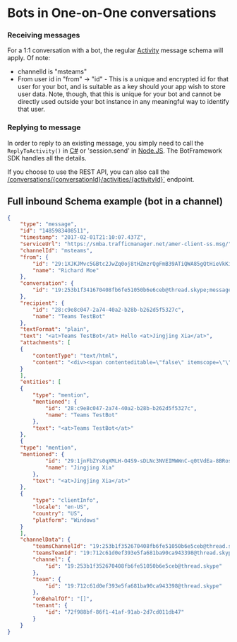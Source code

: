 ﻿# Bots in One-on-One conversations



### Receiving messages

For a 1:1 conversation with a bot, the regular [Activity](https://docs.botframework.com/en-us/core-concepts/reference/#activity) message schema will apply. 
Of note:
* channelId is "msteams"
* From user id in "from" -> "id" - This is a unique and encrypted id for that user for your bot, and is suitable as a key should your app wish to store user data.  Note, though, that this is unique for your bot and cannot be directly used outside your bot instance in any meaningful way to identify that user.

### Replying to message
In order to reply to an existing message, you simply need to call the `ReplyToActivity()` in [C#](https://docs.botframework.com/en-us/csharp/builder/sdkreference/routing.html#replying) or 'session.send' in [Node.JS](https://docs.botframework.com/en-us/node/builder/chat/session/#sending-messages).  The BotFramework SDK handles all the details.

If you choose to use the REST API, you can also call the [/conversations/{conversationId}/activities/{activityId}`](https://docs.botframework.com/en-us/restapi/connector/#/Conversations) endpoint.  




## Full inbound Schema example (bot in a channel)
```json
{
    "type": "message",
    "id": "1485983408511",
    "timestamp": "2017-02-01T21:10:07.437Z",
    "serviceUrl": "https://smba.trafficmanager.net/amer-client-ss.msg/",
    "channelId": "msteams",
    "from": {
        "id": "29:1XJKJMvc5GBtc2JwZq0oj8tHZmzrQgFmB39ATiQWA85gQtHieVkKilBZ9XHoq9j7Zaqt7CZ-NJWi7me2kHTL3Bw",
        "name": "Richard Moe"
    },
    "conversation": {
        "id": "19:253b1f341670408fb6fe51050b6e6ceb@thread.skype;messageid=1485983194839"
    },
    "recipient": {
        "id": "28:c9e8c047-2a74-40a2-b28b-b262d5f5327c",
        "name": "Teams TestBot"
    },
    "textFormat": "plain",
    "text": "<at>Teams TestBot</at> Hello <at>Jingjing Xia</at>",
    "attachments": [
    {
        "contentType": "text/html",
        "content": "<div><span contenteditable=\"false\" itemscope=\"\" itemtype=\"http://schema.skype.com/Mention\" itemid=\"0\">Teams TestBot</span> Hello <span contenteditable=\"false\" itemscope=\"\" itemtype=\"http://schema.skype.com/Mention\" itemid=\"1\">Jingjing Xia</span></div>"
    }
    ],
    "entities": [
    {
        "type": "mention",
        "mentioned": {
            "id": "28:c9e8c047-2a74-40a2-b28b-b262d5f5327c",
            "name": "Teams TestBot"
        },
        "text": "<at>Teams TestBot</at>"
    },
    {
    "type": "mention",
    "mentioned": {
            "id": "29:1jnFbZYs0qXMLH-O4S9-sDLNc3NVEIMWWnC-q0tVdEa-8BRosfojI35QdNoB-yW8iutWLJzHUm_mqEZSSU8si0Q",
            "name": "Jingjing Xia"
        },
        "text": "<at>Jingjing Xia</at>"
    },
    {
        "type": "clientInfo",
        "locale": "en-US",
        "country": "US",
        "platform": "Windows"
    }
    ],
    "channelData": {
        "teamsChannelId": "19:253b1f352670408fb6fe51050b6e5ceb@thread.skype",
        "teamsTeamId": "19:712c61d0ef393e5fa681ba90ca943398@thread.skype",
        "channel": {
            "id": "19:253b1f352670408fb6fe51050b6e5ceb@thread.skype"
        },
        "team": {
            "id": "19:712c61d0ef393e5fa681ba90ca943398@thread.skype"
        },
        "onBehalfOf": "[]",
        "tenant": {
            "id": "72f988bf-86f1-41af-91ab-2d7cd011db47"
        }
    }
}
```




